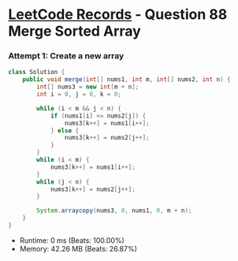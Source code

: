 # [LeetCode Records](../../README.md) - Question 88 Merge Sorted Array

### Attempt 1: Create a new array
```java
class Solution {
    public void merge(int[] nums1, int m, int[] nums2, int n) {
        int[] nums3 = new int[m + n];
        int i = 0, j = 0, k = 0;

        while (i < m && j < n) {
            if (nums1[i] <= nums2[j]) {
                nums3[k++] = nums1[i++];
            } else {
                nums3[k++] = nums2[j++];
            }
        }
        while (i < m) {
            nums3[k++] = nums1[i++];
        }
        while (j < n) {
            nums3[k++] = nums2[j++];
        }

        System.arraycopy(nums3, 0, nums1, 0, m + n);
    }
}
```
- Runtime: 0 ms (Beats: 100.00%)
- Memory: 42.26 MB (Beats: 26.87%)

<br>
